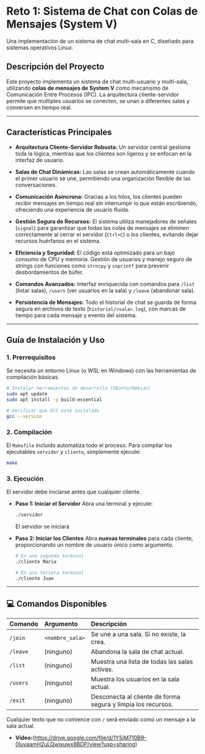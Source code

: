 # Reto 1: Sistema de Chat con Colas de Mensajes (System V)

Una implementación de un sistema de chat multi-sala en C, diseñado para sistemas operativos Linux.

##  Descripción del Proyecto

Este proyecto implementa un sistema de chat multi-usuario y multi-sala, utilizando **colas de mensajes de System V** como mecanismo de Comunicación Entre Procesos (IPC). La arquitectura cliente-servidor permite que múltiples usuarios se conecten, se unan a diferentes salas y conversen en tiempo real.


---

##  Características Principales

*   **Arquitectura Cliente-Servidor Robusta:** Un servidor central gestiona toda la lógica, mientras que los clientes son ligeros y se enfocan en la interfaz de usuario.

*   **Salas de Chat Dinámicas:** Las salas se crean automáticamente cuando el primer usuario se une, permitiendo una organización flexible de las conversaciones.

*   **Comunicación Asíncrona:** Gracias a los hilos, los clientes pueden recibir mensajes en tiempo real sin interrumpir lo que están escribiendo, ofreciendo una experiencia de usuario fluida.

*   **Gestión Segura de Recursos:** El sistema utiliza manejadores de señales (`signal`) para garantizar que todas las colas de mensajes se eliminen correctamente al cerrar el servidor (`Ctrl+C`) o los clientes, evitando dejar recursos huérfanos en el sistema.

*   **Eficiencia y Seguridad:** El código está optimizado para un bajo consumo de CPU y memoria. Gestión de usuarios y manejo seguro de strings con funciones como `strncpy` y `snprintf` para prevenir desbordamientos de búfer.

*   **Comandos Avanzados:** Interfaz enriquecida con comandos para `/list` (listar salas), `/users` (ver usuarios en la sala) y `/leave` (abandonar sala).

*   **Persistencia de Mensajes:** Todo el historial de chat se guarda de forma segura en archivos de texto (`historial/<sala>.log`), con marcas de tiempo para cada mensaje y evento del sistema.

---

##  Guía de Instalación y Uso

### 1. Prerrequisitos

Se necesita un entorno Linux (o WSL en Windows) con las herramientas de compilación básicas.

```bash
# Instalar herramientas de desarrollo (Ubuntu/Debian)
sudo apt update
sudo apt install -y build-essential

# Verificar que GCC esté instalado
gcc --version
```

### 2. Compilación

El `Makefile` incluido automatiza todo el proceso. Para compilar los ejecutables `servidor` y `cliente`, simplemente ejecute:

```bash
make
```


### 3. Ejecución

El servidor debe iniciarse antes que cualquier cliente.

*   **Paso 1: Iniciar el Servidor**
    Abra una terminal y ejecute:
    ```bash
    ./servidor
    ```
    El servidor se iniciará 

*   **Paso 2: Iniciar los Clientes**
    Abra **nuevas terminales** para cada cliente, proporcionando un nombre de usuario único como argumento.
    ```bash
    # En una segunda terminal
    ./cliente Maria

    # En una tercera terminal
    ./cliente Juan
    ```

---

## 💻 Comandos Disponibles

| Comando     | Argumento       | Descripción                                                          |
| :---------- | :-------------- | :------------------------------------------------------------------- |
| `/join`     | `<nombre_sala>` | Se une a una sala. Si no existe, la crea.                            |
| `/leave`    | (ninguno)       | Abandona la sala de chat actual.                                     |
| `/list`     | (ninguno)       | Muestra una lista de todas las salas activas.                        |
| `/users`    | (ninguno)       | Muestra los usuarios en la sala actual.                              |
| `/exit`     | (ninguno)       | Desconecta al cliente de forma segura y limpia los recursos.         |

Cualquier texto que no comience con `/` será enviado como un mensaje a la sala actual.

*   **Video:**(https://drive.google.com/file/d/1YSiM710B9-0luvaamH2uLQwixuwx8BDP/view?usp=sharing)